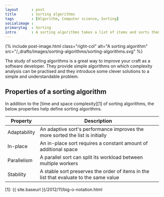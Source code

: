 ```yaml
---
layout      : post
title       : Sorting algorithms
tags        : [Algorithm, Computer science, Sorting]
socialimage : 
primarytag  : Sorting
intro       : A sorting algorithms takes a list of items and sorts them in a particular order, most commonly alphabetically or numerical.
---
```


{% include post-image.html class="right-col" alt="A sorting algorithm" src="/_drafts/images/sorting-algorithms/sorting-algorithms.svg" %}

The study of sorting algorithms is a great way to improve your craft as a software developer. They provide simple algorithms on which complexity analysis can be practised and they introduce some clever solutions to a simple and understandable problem.

<div class='clear'><!----></div>



## Properties of a sorting algorithm

In addition to the [time and space complexity][1] of sorting algorithms, the below properties help define sorting algorithms.

| Property     | Description                                                                            |
|--------------|----------------------------------------------------------------------------------------|
| Adaptability | An adaptive sort's performance improves the more sorted the list is initially          |
| In-place     | An in-place sort requires a constant amount of additional space                        |
| Parallelism  | A parallel sort can split its workload between multiple workers                        |
| Stability    | A stable sort preserves the order of items in the list that evaluate to the same value |



[1]: {{ site.baseurl }}/2012/11/big-o-notation.html
